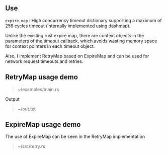 ## Use

`expire_map` : High concurrency timeout dictionary supporting a maximum of 256 cycles timeout (internally implemented using dashmap).

Unlike the existing rust expire map, there are context objects in the parameters of the timeout callback, which avoids wasting memory space for context pointers in each timeout object.

Also, I implement RetryMap based on ExpireMap and can be used for network request timeouts and retries.

## RetryMap usage demo

> ~/examples/main.rs

Output

> ~/out.txt

## ExpireMap usage demo

The use of ExpireMap can be seen in the RetryMap implementation

> ~/src/retry.rs
